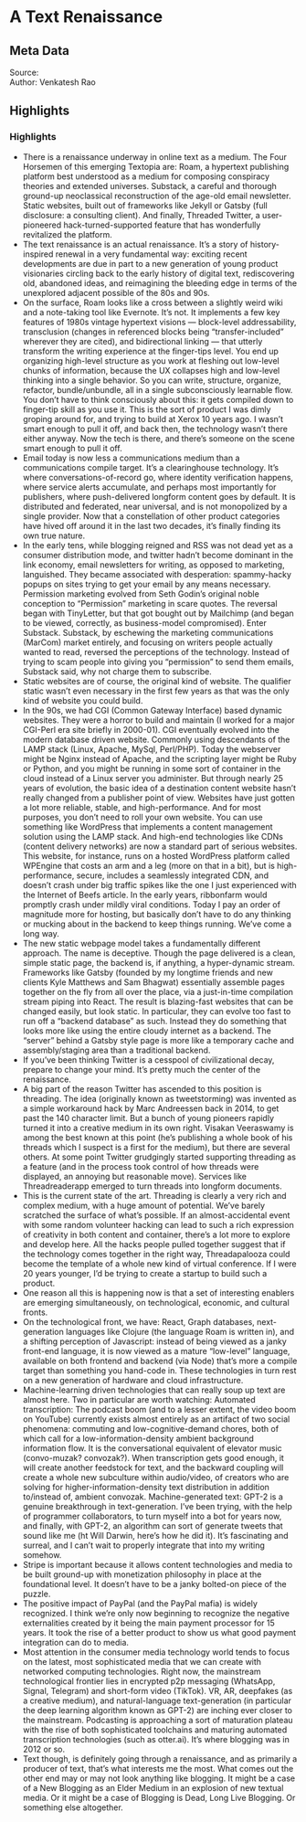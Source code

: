 # A Text Renaissance

## Meta Data

Source:  
Author: Venkatesh Rao

## Highlights

### Highlights

- There is a renaissance underway in online text as a medium. The Four Horsemen of this emerging Textopia are:
  Roam, a hypertext publishing platform best understood as a medium for composing conspiracy theories and extended universes.
  Substack, a careful and thorough ground-up neoclassical reconstruction of the age-old email newsletter.
  Static websites, built out of frameworks like Jekyll or Gatsby (full disclosure: a consulting client).
  And finally, Threaded Twitter, a user-pioneered hack-turned-supported feature that has wonderfully revitalized the platform.
- The text renaissance is an actual renaissance. It’s a story of history-inspired renewal in a very fundamental way: exciting recent developments are due in part to a new generation of young product visionaries circling back to the early history of digital text, rediscovering old, abandoned ideas, and reimagining the bleeding edge in terms of the unexplored adjacent possible of the 80s and 90s.
- On the surface, Roam looks like a cross between a slightly weird wiki and a note-taking tool like Evernote. It’s not. It implements a few key features of 1980s vintage hypertext visions — block-level addressability, transclusion (changes in referenced blocks being “transfer-included” wherever they are cited), and bidirectional linking — that utterly transform the writing experience at the finger-tips level. You end up organizing high-level structure as you work at fleshing out low-level chunks of information, because the UX collapses high and low-level thinking into a single behavior.
  So you can write, structure, organize, refactor, bundle/unbundle, all in a single subconsciously learnable flow. You don’t have to think consciously about this: it gets compiled down to finger-tip skill as you use it. This is the sort of product I was dimly groping around for, and trying to build at Xerox 10 years ago. I wasn’t smart enough to pull it off, and back then, the technology wasn’t there either anyway. Now the tech is there, and there’s someone on the scene smart enough to pull it off.
- Email today is now less a communications medium than a communications compile target. It’s a clearinghouse technology. It’s where conversations-of-record go, where identity verification happens, where service alerts accumulate, and perhaps most importantly for publishers, where push-delivered longform content goes by default. It is distributed and federated, near universal, and is not monopolized by a single provider. Now that a constellation of other product categories have hived off around it in the last two decades, it’s finally finding its own true nature.
- In the early tens, while blogging reigned and RSS was not dead yet as a consumer distribution mode, and twitter hadn’t become dominant in the link economy, email newsletters for writing, as opposed to marketing, languished. They became associated with desperation: spammy-hacky popups on sites trying to get your email by any means necessary. Permission marketing evolved from Seth Godin’s original noble conception to “Permission” marketing in scare quotes.
  The reversal began with TinyLetter, but that got bought out by Mailchimp (and began to be viewed, correctly, as business-model compromised).
  Enter Substack. Substack, by eschewing the marketing communications (MarCom) market entirely, and focusing on writers people actually wanted to read, reversed the perceptions of the technology. Instead of trying to scam people into giving you “permission” to send them emails, Substack said, why not charge them to subscribe.
- Static websites are of course, the original kind of website. The qualifier static wasn’t even necessary in the first few years as that was the only kind of website you could build.
- In the 90s, we had CGI (Common Gateway Interface) based dynamic websites. They were a horror to build and maintain (I worked for a major CGI-Perl era site briefly in 2000-01). CGI eventually evolved into the modern database driven website. Commonly using descendants of the LAMP stack (Linux, Apache, MySql, Perl/PHP). Today the webserver might be Nginx instead of Apache, and the scripting layer might be Ruby or Python, and you might be running in some sort of container in the cloud instead of a Linux server you administer.
  But through nearly 25 years of evolution, the basic idea of a destination content website hasn’t really changed from a publisher point of view.
  Websites have just gotten a lot more reliable, stable, and high-performance. And for most purposes, you don’t need to roll your own website. You can use something like WordPress that implements a content management solution using the LAMP stack.
  And high-end technologies like CDNs (content delivery networks) are now a standard part of serious websites.
  This website, for instance, runs on a hosted WordPress platform called WPEngine that costs an arm and a leg (more on that in a bit), but is high-performance, secure, includes a seamlessly integrated CDN, and doesn’t crash under big traffic spikes like the one I just experienced with the Internet of Beefs article. In the early years, ribbonfarm would promptly crash under mildly viral conditions. Today I pay an order of magnitude more for hosting, but basically don’t have to do any thinking or mucking about in the backend to keep things running. We’ve come a long way.
- The new static webpage model takes a fundamentally different approach. The name is deceptive. Though the page delivered is a clean, simple static page, the backend is, if anything, a hyper-dynamic stream.
  Frameworks like Gatsby (founded by my longtime friends and new clients Kyle Matthews and Sam Bhagwat) essentially assemble pages together on the fly from all over the place, via a just-in-time compilation stream piping into React. The result is blazing-fast websites that can be changed easily, but look static. In particular, they can evolve too fast to run off a “backend database” as such. Instead they do something that looks more like using the entire cloudy internet as a backend. The “server” behind a Gatsby style page is more like a temporary cache and assembly/staging area than a traditional backend.
- If you’ve been thinking Twitter is a cesspool of civilizational decay, prepare to change your mind. It’s pretty much the center of the renaissance.
- A big part of the reason Twitter has ascended to this position is threading. The idea (originally known as tweetstorming) was invented as a simple workaround hack by Marc Andreessen back in 2014, to get past the 140 character limit. But a bunch of young pioneers rapidly turned it into a creative medium in its own right. Visakan Veeraswamy is among the best known at this point (he’s publishing a whole book of his threads which I suspect is a first for the medium), but there are several others. At some point Twitter grudgingly started supporting threading as a feature (and in the process took control of how threads were displayed, an annoying but reasonable move). Services like Threadreaderapp emerged to turn threads into longform documents.
- This is the current state of the art. Threading is clearly a very rich and complex medium, with a huge amount of potential.
  We’ve barely scratched the surface of what’s possible. If an almost-accidental event with some random volunteer hacking can lead to such a rich expression of creativity in both content and container, there’s a lot more to explore and develop here. All the hacks people pulled together suggest that if the technology comes together in the right way, Threadapalooza could become the template of a whole new kind of virtual conference. If I were 20 years younger, I’d be trying to create a startup to build such a product.
- One reason all this is happening now is that a set of interesting enablers are emerging simultaneously, on technological, economic, and cultural fronts.
- On the technological front, we have: React, Graph databases, next-generation languages like Clojure (the language Roam is written in), and a shifting perception of Javascript: instead of being viewed as a janky front-end language, it is now viewed as a mature “low-level” language, available on both frontend and backend (via Node) that’s more a compile target than something you hand-code in. These technologies in turn rest on a new generation of hardware and cloud infrastructure.
- Machine-learning driven technologies that can really soup up text are almost here. Two in particular are worth watching:
  Automated transcription: The podcast boom (and to a lesser extent, the video boom on YouTube) currently exists almost entirely as an artifact of two social phenomena: commuting and low-cognitive-demand chores, both of which call for a low-information-density ambient background information flow. It is the conversational equivalent of elevator music (convo-muzak? convozak?). When transcription gets good enough, it will create another feedstock for text, and the backward coupling will create a whole new subculture within audio/video, of creators who are solving for higher-information-density text distribution in addition to/instead of, ambient convozak.
  Machine-generated text: GPT-2 is a genuine breakthrough in text-generation. I’ve been trying, with the help of programmer collaborators, to turn myself into a bot for years now, and finally, with GPT-2, an algorithm can sort of generate tweets that sound like me (ht Will Darwin, here’s how he did it). It’s fascinating and surreal, and I can’t wait to properly integrate that into my writing somehow.
- Stripe is important because it allows content technologies and media to be built ground-up with monetization philosophy in place at the foundational level. It doesn’t have to be a janky bolted-on piece of the puzzle.
- The positive impact of PayPal (and the PayPal mafia) is widely recognized. I think we’re only now beginning to recognize the negative externalities created by it being the main payment processor for 15 years. It took the rise of a better product to show us what good payment integration can do to media.
- Most attention in the consumer media technology world tends to focus on the latest, most sophisticated media that we can create with networked computing technologies. Right now, the mainstream technological frontier lies in encrypted p2p messaging (WhatsApp, Signal, Telegram) and short-form video (TikTok).
  VR, AR, deepfakes (as a creative medium), and natural-language text-generation (in particular the deep learning algorithm known as GPT-2) are inching ever closer to the mainstream.
  Podcasting is approaching a sort of maturation plateau with the rise of both sophisticated toolchains and maturing automated transcription technologies (such as otter.ai). It’s where blogging was in 2012 or so.
- Text though, is definitely going through a renaissance, and as primarily a producer of text, that’s what interests me the most. What comes out the other end may or may not look anything like blogging. It might be a case of a New Blogging as an Elder Medium in an explosion of new textual media. Or it might be a case of Blogging is Dead, Long Live Blogging. Or something else altogether.
